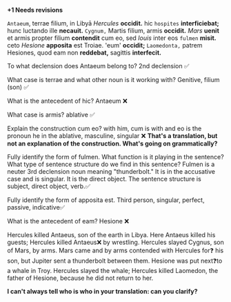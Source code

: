 **+1 Needs revisions**

`Antaeum`, terrae filium, in Libyā *Hercules* **occidit.** hic `hospites` **interficiebat;** hunc luctando ille **necauit.** `Cygnum,` Martis filium, armis **occidit.** *Mars* **uenit** et armis propter filium **contendit** cum eo, sed *Iouis* inter eos `fulmen` **misit.** ceto *Hesione* **apposita** est Troiae. 'eum' **occidit;** `Laomedonta,` patrem Hesiones, quod eam non **reddebat,** sagittis **interfecit.**

To what declension does Antaeum belong to? 2nd declension ✅

What case is terrae and what other noun is it working with? Genitive, filium (son) ✅

What is the antecedent of hic? Antaeum ❌

What case is armis? ablative  ✅

Explain the construction cum eo? with him, cum is with and eo is the pronoun he in the ablative, masculine, singular ❌ **That's a translation, but not an explanation of the construction. What's going on grammatically?**

Fully identify the form of fulmen. What function is it playing in the sentence? What type of sentence structure do we find in this sentence? Fulmen is a neuter 3rd declension noun meaning "thunderbolt." It is in the accusative case and is singular. It is the direct object. The sentence structure is subject, direct object, verb.✅

Fully identify the form of apposita est. Third person, singular, perfect, passive, indicative✅

What is the antecedent of eam? Hesione ❌

Hercules killed Antaeus, son of the earth in Libya. Here Antaeus killed his guests; Hercules killed Antaeus❌ by wrestling. Hercules slayed Cygnus, son of Mars, by arms. Mars came and by arms contended with Hercules for❓ his son, but Jupiter sent a thunderbolt between them. Hesione was put next❓to a whale in Troy. Hercules slayed the whale; Hercules killed Laomedon, the father of Hesione, because he did not return to her.

**I can't always tell who is who in your translation: can you clarify?**
